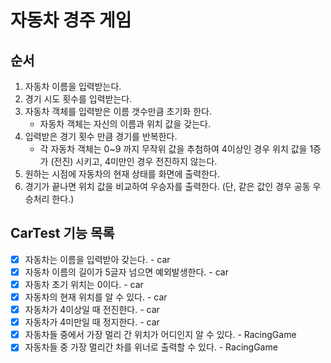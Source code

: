 # 자동차 경주 게임

## 순서

1. 자동차 이름을 입력받는다.
2. 경기 시도 횟수를 입력받는다.
3. 자동차 객체를 입력받은 이름 갯수만큼 초기화 한다.
    - 자동차 객체는 자신의 이름과 위치 값을 갖는다.
4. 입력받은 경기 횟수 만큼 경기를 반복한다.
    - 각 자동차 객체는 0~9 까지 무작위 값을 추첨하여 4이상인 경우 위치 값을 1증가 (전진) 시키고, 4미만인 경우 전진하지 않는다.
5. 원하는 시점에 자동차의 현재 상태를 화면에 출력한다.
6. 경기가 끝나면 위치 값을 비교하여 우승자를 출력한다. (단, 같은 값인 경우 공동 우승처리 한다.)

## CarTest 기능 목록
- [x] 자동차는 이름을 입력받아 갖는다. - car
- [x] 자동차 이름의 길이가 5글자 넘으면 예외발생한다. - car
- [x] 자동차 초기 위치는 0이다. - car
- [x] 자동차의 현재 위치를 알 수 있다. - car
- [x] 자동차가 4이상일 때 전진한다. - car
- [x] 자동차가 4미만일 때 정지한다. - car
- [x] 자동차들 중에서 가장 멀리 간 위치가 어디인지 알 수 있다. - RacingGame
- [x] 자동차들 중 가장 멀리간 차를 위너로 출력할 수 있다. - RacingGame
